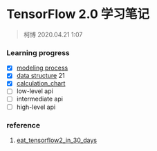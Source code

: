 # TensorFlow 2.0 学习笔记
> 柯博 2020.04.21 1:07  

### Learning progress
- [x]  [modeling process](https://github.com/whu-SpongeBob/algorithm_support/tree/master/frameworks/tensorflow/1.modeling_process)
- [x]  [data structure](https://github.com/whu-SpongeBob/algorithm_support/tree/master/frameworks/tensorflow/data_structure)                                                                                                                                                                                                                                                                                                                                                                                                                                                                                                                                         21
- [x]  [calculation_chart](https://github.com/whu-SpongeBob/algorithm_support/tree/master/frameworks/tensorflow/carculation_chart)
- [ ]  low-level api
- [ ]  intermediate api
- [ ]  high-level api

### reference
1. [eat_tensorflow2_in_30_days](https://github.com/lyhue1991/eat_tensorflow2_in_30_days)